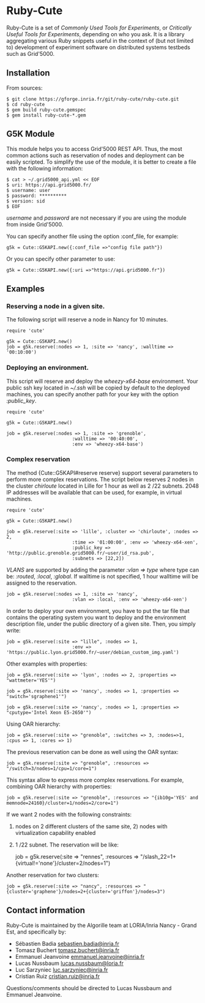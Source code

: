 # Ruby-Cute


Ruby-Cute is a set of *Commonly Used Tools for Experiments*, or *Critically
Useful Tools for Experiments*, depending on who you ask. It is a library
aggregating various Ruby snippets useful in the context of (but not limited to)
development of experiment software on distributed systems testbeds such as
Grid'5000.

## Installation

From sources:

    $ git clone https://gforge.inria.fr/git/ruby-cute/ruby-cute.git
    $ cd ruby-cute
    $ gem build ruby-cute.gemspec
    $ gem install ruby-cute-*.gem

## G5K Module


This module helps you to access Grid'5000 REST API.
Thus, the most common actions such as reservation of nodes and deployment can be easily scripted.
To simplify the use of the module, it is better to create a file with the following information:

    $ cat > ~/.grid5000_api.yml << EOF
    $ uri: https://api.grid5000.fr/
    $ username: user
    $ password: **********
    $ version: sid
    $ EOF

*username* and *password* are not necessary if you are using the module from inside Grid'5000.

You can specify another file using the option :conf_file, for example:

    g5k = Cute::G5KAPI.new({:conf_file =>"config file path"})

Or you can specify other parameter to use:

    g5k = Cute::G5KAPI.new({:uri =>"https://api.grid5000.fr"})

## Examples

### Reserving a node in a given site.
The following script will reserve a node in Nancy for 10 minutes.

    require 'cute'

    g5k = Cute::G5KAPI.new()
    job = g5k.reserve(:nodes => 1, :site => 'nancy', :walltime => '00:10:00')

### Deploying an environment.
This script will reserve and deploy the *wheezy-x64-base* environment.
Your public ssh key located in *~/.ssh* will be copied by default to the deployed machines,
you can specify another path for your key with the option *:public_key*.

    require 'cute'

    g5k = Cute::G5KAPI.new()

    job = g5k.reserve(:nodes => 1, :site => 'grenoble',
                            :walltime => '00:40:00',
                            :env => 'wheezy-x64-base')


### Complex reservation

The method {Cute::G5KAPI#reserve reserve} support several parameters to perform more complex reservations.
The script below reserves 2 nodes in the cluster *chirloute* located in Lille for 1 hour as well as 2 /22 subnets.
2048 IP addresses will be available that can be used, for example, in virtual machines.

    require 'cute'

    g5k = Cute::G5KAPI.new()

    job = g5k.reserve(:site => 'lille', :cluster => 'chirloute', :nodes => 2,
                            :time => '01:00:00', :env => 'wheezy-x64-xen',
                            :public_key => 'http://public.grenoble.grid5000.fr/~user/id_rsa.pub',
                            :subnets => [22,2])

*VLANS* are supported by adding the parameter *:vlan => type* where type can be: *:routed*, *:local*, *:global*.
If walltime is not specified, 1 hour walltime will be assigned to the reservation.

    job = g5k.reserve(:nodes => 1, :site => 'nancy',
                            :vlan => :local, :env => 'wheezy-x64-xen')


In order to deploy your own environment,
you have to put the tar file that contains the operating system you want to deploy and
the environment description file, under the public directory of a given site.
Then, you simply write:

    job = g5k.reserve(:site => "lille", :nodes => 1,
                            :env => 'https://public.lyon.grid5000.fr/~user/debian_custom_img.yaml')


Other examples with properties:

    job = g5k.reserve(:site => 'lyon', :nodes => 2, :properties => "wattmeter='YES'")

    job = g5k.reserve(:site => 'nancy', :nodes => 1, :properties => "switch='sgraphene1'")

    job = g5k.reserve(:site => 'nancy', :nodes => 1, :properties => "cputype='Intel Xeon E5-2650'")

Using OAR hierarchy:

    job = g5k.reserve(:site => "grenoble", :switches => 3, :nodes=>1, :cpus => 1, :cores => 1)

The previous reservation can be done as well using the OAR syntax:

    job = g5k.reserve(:site => "grenoble", :resources => "/switch=3/nodes=1/cpu=1/core=1")

This syntax allow to express more complex reservations. For example, combining OAR hierarchy with properties:

    job = g5k.reserve(:site => "grenoble", :resources => "{ib10g='YES' and memnode=24160}/cluster=1/nodes=2/core=1")

If we want 2 nodes with the following constraints:
1) nodes on 2 different clusters of the same site, 2) nodes with virtualization capability enabled
3) 1 /22 subnet. The reservation will be like:

    job = g5k.reserve(:site => "rennes", :resources => "/slash_22=1+{virtual!='none'}/cluster=2/nodes=1")

Another reservation for two clusters:

    job = g5k.reserve(:site => "nancy", :resources => "{cluster='graphene'}/nodes=2+{cluster='griffon'}/nodes=3")


## Contact information

Ruby-Cute is maintained by the Algorille team at LORIA/Inria Nancy - Grand Est, and specifically by:

* Sébastien Badia <sebastien.badia@inria.fr>
* Tomasz Buchert <tomasz.buchert@inria.fr>
* Emmanuel Jeanvoine <emmanuel.jeanvoine@inria.fr>
* Lucas Nussbaum <lucas.nussbaum@loria.fr>
* Luc Sarzyniec <luc.sarzyniec@inria.fr>
* Cristian Ruiz <cristian.ruiz@inria.fr>

Questions/comments should be directed to Lucas Nussbaum and Emmanuel Jeanvoine.
